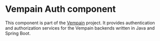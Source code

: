 # Vempain Auth component

This component is part of the [Vempain](https://vempain.poltsi.fi/) project. It provides authentication and authorization services for the Vempain backends
written in Java and Spring Boot.
